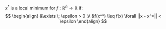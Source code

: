 
$x^*$ is a local minimum for $f: \mathbb{R}^n \rightarrow \mathbb{R}$ if:
$$
\begin{align}
&\exists \; \epsilon > 0 :\\
&f(x^*) \leq f(x) \forall ||x - x^*|| < \epsilon
\end{align}
$$